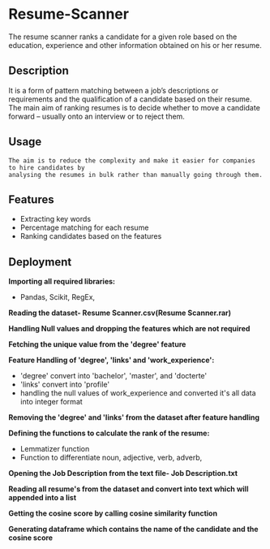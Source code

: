 # Resume-Scanner
The resume scanner ranks a candidate for a given role based on the education, experience and other information obtained on his or her resume.

## Description
It is a form of pattern matching between a job’s descriptions or requirements and the qualification of a candidate based on their resume. The main aim of ranking resumes is to decide whether to move a candidate forward – usually onto an interview or to reject them.

## Usage
```
The aim is to reduce the complexity and make it easier for companies to hire candidates by
analysing the resumes in bulk rather than manually going through them.

```

## Features

- Extracting key words
- Percentage matching for each resume
- Ranking candidates based on the features


## Deployment

**Importing all required libraries:**

- Pandas, Scikit, RegEx,

**Reading the dataset- Resume Scanner.csv(Resume Scanner.rar)**

**Handling Null values and dropping the features which are not required**

**Fetching the unique value from the 'degree' feature**

**Feature Handling of 'degree', 'links' and 'work_experience':**
- 'degree' convert into 'bachelor', 'master', and 'docterte'
- 'links' convert into 'profile'
- handling the null values of work_experience and converted it's all data into integer format

**Removing the 'degree' and 'links' from the dataset after feature handling**

**Defining the functions to calculate the rank of the resume:**
- Lemmatizer function
- Function to differentiate noun, adjective, verb, adverb,

**Opening the Job Description from the text file- Job Description.txt**

**Reading all resume's from the dataset and convert into text which will appended into a list**

**Getting the cosine score by calling cosine similarity function**

**Generating dataframe which contains the name of the candidate and the cosine score**


